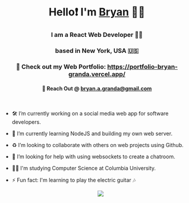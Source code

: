 <h1 align="center"> Hello❗ I'm <a href="https://github.com/bryan-granda" target="blank">
Bryan</a> 🧑🏻</h1>
<h3 align="center"> I am a React Web Developer 👨‍🔬</h3>

<h3 align="center"> based in New York, USA 🇺🇸</h3>

<h3 align="center"> 🫴 Check out my Web Portfolio: <a href="https://portfolio-bryan-granda.vercel.app/" target="blank">
https://portfolio-bryan-granda.vercel.app/</a></h3>

<h4 align="center"> 📧 Reach Out @ <a href="mailto:bryan.a.granda@gmail.com" target="blank">
bryan.a.granda@gmail.com</a></h4>

<br>

- 🛠️ I’m currently working on a social media web app for software developers.

- 🧠 I’m currently learning NodeJS and building my own web server.

- ♻️ I’m looking to collaborate with others on web projects using Github.

- 💭 I’m looking for help with using websockets to create a chatroom.

- 👩‍💻 I'm studying Computer Science at Columbia University.

- ⚡ Fun fact: I'm learning to play the electric guitar 🎶 

<div align="center"  class="icons-social" style="margin-left: 10px;">
        <a style="margin-left: 10px;"  target="_blank" href="https://www.linkedin.com/in/bryan-granda-8585b5255/">
			<img src="https://img.icons8.com/doodle/40/000000/linkedin--v2.png"></a>
  <div>
